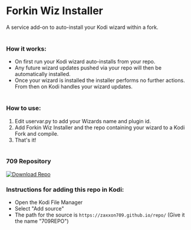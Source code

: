 # Forkin Wiz Installer

A service add-on to auto-install your Kodi wizard within a fork.<br><br>

### How it works:
- On first run your Kodi wizard auto-installs from your repo. 
- Any future wizard updates pushed via your repo will then be automatically installed.
- Once your wizard is installed the installer performs no further actions. From then on Kodi handles your wizard updates.<br><br>

### How to use:
1. Edit uservar.py to add your Wizards name and plugin id.
2. Add Forkin Wiz Installer and the repo containing your wizard to a Kodi Fork and compile.
3. That's it!<br><br>

### 709 Repository
[![Download Repo](https://img.shields.io/badge/Download-Repo-blue.svg?style=for-the-badge)](https://raw.githubusercontent.com/Zaxxon709/nexus/main/repository.709-1.0.zip)<br>

### Instructions for adding this repo in Kodi:

<ul>
    <li>Open the Kodi File Manager</li>
    <li>Select "Add source"</li>
    <li>The path for the source is <code>https://zaxxon709.github.io/repo/</code> (Give it the name "709REPO")</li><br>
</ul> 